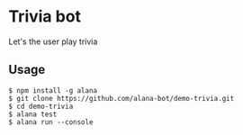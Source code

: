 # Trivia bot
Let's the user play trivia

## Usage
```
$ npm install -g alana
$ git clone https://github.com/alana-bot/demo-trivia.git
$ cd demo-trivia
$ alana test
$ alana run --console
```
